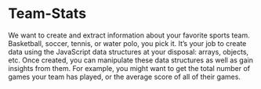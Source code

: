 # Team-Stats
We want to create and extract information about your favorite sports team. Basketball, soccer, tennis, or water polo, you pick it. It’s your job to create data using the JavaScript data structures at your disposal: arrays, objects, etc.  Once created, you can manipulate these data structures as well as gain insights from them. For example, you might want to get the total number of games your team has played, or the average score of all of their games.
